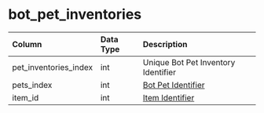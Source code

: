 # bot\_pet\_inventories

| Column | Data Type | Description |
| :--- | :--- | :--- |
| pet\_inventories\_index | int | Unique Bot Pet Inventory Identifier |
| pets\_index | int | [Bot Pet Identifier](bot_pets.md) |
| item\_id | int | [Item Identifier](../../../schema/categories/bots/items.md) |


